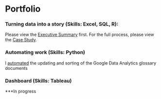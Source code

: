 # Portfolio

### Turning data into a story (Skills: Excel, SQL, R):
Please view the [Executive Summary](https://github.com/dalealberto/ExecutiveSummary/blob/main/PDF.pdf) first. For the full process, please view the [Case Study](https://dalealberto.github.io/Case_Study_GDA/).


### Automating work (Skills: Python)
I [automated](https://github.com/dalealberto/Case_Study_GDA/tree/main/Python) the updating and sorting of the Google Data Analytics glossary documents


### Dashboard (Skills: Tableau)
***In progress


